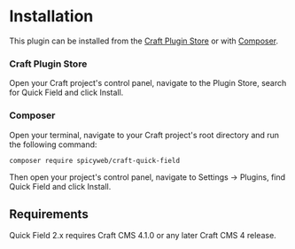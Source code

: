 # Installation

This plugin can be installed from the [Craft Plugin Store](https://plugins.craftcms.com/) or with [Composer](https://packagist.org/).

### Craft Plugin Store

Open your Craft project's control panel, navigate to the Plugin Store, search for Quick Field and click Install.

### Composer

Open your terminal, navigate to your Craft project's root directory and run the following command:

```
composer require spicyweb/craft-quick-field
```

Then open your project's control panel, navigate to Settings &rarr; Plugins, find Quick Field and click Install.

## Requirements

Quick Field 2.x requires Craft CMS 4.1.0 or any later Craft CMS 4 release.
